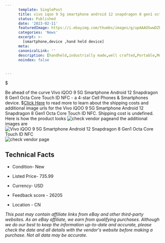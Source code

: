 ```yaml
---
      template: SinglePost
      title: vivo iqoo 9 5g smartphone android 12 snapdragon 8 gen1 octa core touch id nfc
      status: Published
      date: '2023-02-11'
      featuredImage: https://i.ebayimg.com/thumbs/images/g/upAAAOSwwDZh2lGW/s-l225.jpg
      categories: 'News'
      excerpt: >-
        [smartphone,device ,hand held device]
      meta:
      canonicalLink: ''
      description: [handheld,industrially made,well crafted,Portable,Mobile,Compact,Convenient,Lightweight,Maneuverable,Man-portable,Miniature,Carriable,Hand-held,Light,Holdable,Transportable,Mobile device,Pocket-sized,On-the-go,Wireless,Cordless,Compact size,Convenient size, smartphone,device ,hand held device]
      noindex: false
      
        
---
```

$

Be ahead of the curve Vivo iQOO 9 5G Smartphone Android 12 Snapdragon 8 Gen1 Octa Core Touch ID NFC - a 4-star Cell Phones & Smartphones device.
$[Click Here](https://www.ebay.com/itm/175101791758?hash=item28c4e14e0e%3Ag%3AupAAAOSwwDZh2lGW&mkevt=1&mkcid=1&mkrid=711-53200-19255-0&campid=%253CePNCampaignId%253E&customid=%253CreferenceId%253E&toolid=10049) to read more to learn about the shipping costs and additional image urls for the Vivo iQOO 9 5G Smartphone Android 12 Snapdragon 8 Gen1 Octa Core Touch ID NFC. Shipping cost is undefined. Here is how the product looks ![check vendor page](https://i.ebayimg.com/thumbs/images/g/upAAAOSwwDZh2lGW/s-l225.jpg)and the additional images are![Vivo iQOO 9 5G Smartphone Android 12 Snapdragon 8 Gen1 Octa Core Touch ID NFC](https://i.ebayimg.com/images/g/upAAAOSwwDZh2lGW/s-l960.jpg)![check vendor page](https://origin-galleryplus.ebayimg.com/ws/web/175101791758_2_0_1/225x225.jpg,https://origin-galleryplus.ebayimg.com/ws/web/175101791758_3_0_1/225x225.jpg,https://origin-galleryplus.ebayimg.com/ws/web/175101791758_4_0_1/225x225.jpg,https://origin-galleryplus.ebayimg.com/ws/web/175101791758_5_0_1/225x225.jpg,https://origin-galleryplus.ebayimg.com/ws/web/175101791758_6_0_1/225x225.jpg,https://origin-galleryplus.ebayimg.com/ws/web/175101791758_7_0_1/225x225.jpg)



 ## Technical Facts 



     
      

 - Condition- New 


      

 - Listed Price- 735.99 


      

 - Currency- USD 


      

 - Feedback score - 26205 


      

 - Location - CN 


      
      

 *_This post may contain affiliate links from eBay and other third-party websites. As an eBay affiliate, we earn from qualifying purchases. Although we do our best to keep the information up-to-date and accurate, please check the date and all details with the vendor's website before making a purchase. Not all data may be accurate._*






